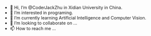 - 👋 Hi, I’m @CoderJackZhu in Xidian University in China.
- 👀 I’m interested in programing.
- 🌱 I’m currently learning Artificial Intelligence and Computer Vision.
- 💞️ I’m looking to collaborate on ...
- 📫 How to reach me ...

<!---
CoderJackZhu/CoderJackZhu is a ✨ special ✨ repository because its `README.md` (this file) appears on your GitHub profile.
You can click the Preview link to take a look at your changes.
--->
